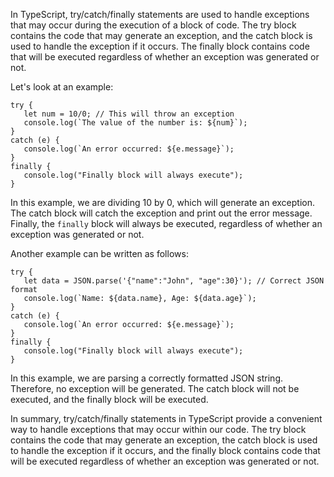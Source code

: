 In TypeScript, try/catch/finally statements are used to handle exceptions that may occur during the execution of a block of code. The try block contains the code that may generate an exception, and the catch block is used to handle the exception if it occurs. The finally block contains code that will be executed regardless of whether an exception was generated or not.

Let's look at an example:

```
try {
   let num = 10/0; // This will throw an exception
   console.log(`The value of the number is: ${num}`);
}
catch (e) {
   console.log(`An error occurred: ${e.message}`);
}
finally {
   console.log("Finally block will always execute");
}
```

In this example, we are dividing 10 by 0, which will generate an exception. The catch block will catch the exception and print out the error message. Finally, the `finally` block will always be executed, regardless of whether an exception was generated or not.

Another example can be written as follows:

```
try {
   let data = JSON.parse('{"name":"John", "age":30}'); // Correct JSON format
   console.log(`Name: ${data.name}, Age: ${data.age}`);
}
catch (e) {
   console.log(`An error occurred: ${e.message}`);
}
finally {
   console.log("Finally block will always execute");
}
```

In this example, we are parsing a correctly formatted JSON string. Therefore, no exception will be generated. The catch block will not be executed, and the finally block will be executed.

In summary, try/catch/finally statements in TypeScript provide a convenient way to handle exceptions that may occur within our code. The try block contains the code that may generate an exception, the catch block is used to handle the exception if it occurs, and the finally block contains code that will be executed regardless of whether an exception was generated or not.